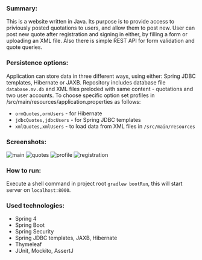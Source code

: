 ### Summary:
This is a website written in Java. Its purpose is to provide access to priviously posted
quotations to users, and allow them to post new. User can post new quote after registration
and signing in either, by filling a form or uploading an XML file.
Also there is simple REST API for form validation and quote queries.

### Persistence options:
Application can store data in three different ways, using either: Spring JDBC templates, Hibernate or JAXB.
Repository includes database file ```database.mv.db``` and XML files preloded with same content - quotations and two user accounts. 
To choose specific option set profiles in /src/main/resources/application.properties as follows:
* ```ormQuotes,ormUsers```  -  for Hibernate
* ```jdbcQuotes,jdbcUsers```  -  for Spring JDBC templates
* ```xmlQuotes,xmlUsers```  -  to load data from XML files in ```/src/main/resources```

### Screenshots:
![main](https://cloud.githubusercontent.com/assets/27825950/25377720/fb4f7324-29b0-11e7-957b-cb612596fcbb.jpg)
![quotes](https://cloud.githubusercontent.com/assets/27825950/25377746/0bd31eb2-29b1-11e7-8870-7b33dde47c28.jpg)
![profile](https://cloud.githubusercontent.com/assets/27825950/25377765/1a003a2e-29b1-11e7-88de-bc0dcdd3e946.jpg)
![registration](https://cloud.githubusercontent.com/assets/27825950/25377781/277418f6-29b1-11e7-952c-2752e05543da.jpg)

### How to run:
Execute a shell command in project root ```gradlew bootRun```, this will start server on ```localhost:8000```.	

### Used technologies:
* Spring 4
* Spring Boot
* Spring Security
* Spring JDBC templates, JAXB, Hibernate
* Thymeleaf
* JUnit, Mockito, AssertJ

